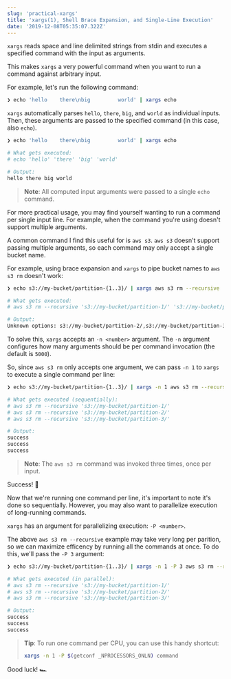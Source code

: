 ```yaml
---
slug: 'practical-xargs'
title: 'xargs(1), Shell Brace Expansion, and Single-Line Execution'
date: '2019-12-08T05:35:07.322Z'
---
```


`xargs` reads space and line delimited strings from stdin and executes a specified command with the input as arguments.

This makes `xargs` a very powerful command when you want to run a command against arbitrary input.

For example, let's run the following command:

```bash
❯ echo 'hello    there\nbig         world' | xargs echo
```

`xargs` automatically parses `hello`, `there`, `big`, and `world` as individual inputs.
Then, these arguments are passed to the specified command (in this case, also `echo`).

```bash
❯ echo 'hello    there\nbig         world' | xargs echo

# What gets executed:
# echo 'hello' 'there' 'big' 'world'

# Output:
hello there big world
```

> **Note**: All computed input arguments were passed to a single `echo` command.

For more practical usage, you may find yourself wanting to run a command per single input line.
For example, when the command you're using doesn't support multiple arguments.

A common command I find this useful for is `aws s3`.
`aws s3` doesn't support passing multiple arguments, so each command may only accept a single bucket name.

For example, using brace expansion and `xargs` to pipe bucket names to `aws s3 rm` doesn't work:

```bash
❯ echo s3://my-bucket/partition-{1..3}/ | xargs aws s3 rm --recursive

# What gets executed:
# aws s3 rm --recursive 's3://my-bucket/partition-1/' 's3://my-bucket/partition-2/' 's3://my-bucket/partition-3/'

# Output:
Unknown options: s3://my-bucket/partition-2/,s3://my-bucket/partition-3/
```

To solve this, `xargs` accepts an `-n <number>` argument.
The `-n` argument configures how many arguments should be per command invocation (the default is `5000`).

So, since `aws s3 rm` only accepts one argument, we can pass `-n 1` to `xargs` to execute a single command per line:

```bash
❯ echo s3://my-bucket/partition-{1..3}/ | xargs -n 1 aws s3 rm --recursive

# What gets executed (sequentially):
# aws s3 rm --recursive 's3://my-bucket/partition-1/'
# aws s3 rm --recursive 's3://my-bucket/partition-2/'
# aws s3 rm --recursive 's3://my-bucket/partition-3/'

# Output:
success
success
success
```

> **Note**: The `aws s3 rm` command was invoked three times, once per input.

Success! 🎉

Now that we're running one command per line, it's important to note it's done so sequentially.
However, you may also want to parallelize execution of long-running commands.

`xargs` has an argument for parallelizing execution: `-P <number>`.

The above `aws s3 rm --recursive` example may take very long per parition, so we can maximize efficency by running all the commands at once.
To do this, we'll pass the `-P 3` argument:

```bash
❯ echo s3://my-bucket/partition-{1..3}/ | xargs -n 1 -P 3 aws s3 rm --recursive

# What gets executed (in parallel):
# aws s3 rm --recursive 's3://my-bucket/partition-1/'
# aws s3 rm --recursive 's3://my-bucket/partition-2/'
# aws s3 rm --recursive 's3://my-bucket/partition-3/'

# Output:
success
success
success
```

> **Tip**: To run one command per CPU, you can use this handy shortcut:
>
> ```bash
> xargs -n 1 -P $(getconf _NPROCESSORS_ONLN) command
> ```

Good luck! 🏎

<!--
TODO: how to handle spaces in arguments:
1. echo with escaped slashes
2. use NUL (``\0'') characters as the separator, instead of spaces and lines (see -print0 w/ find(1))
3. use -I@ to interpolate multiple times
4. bash -c
-->
